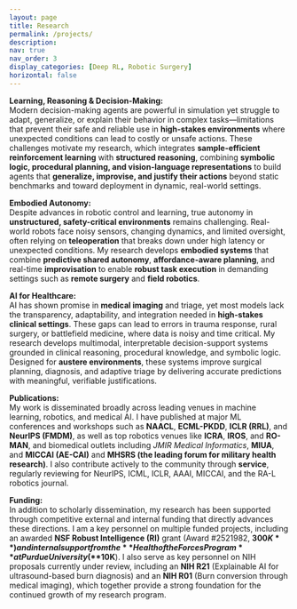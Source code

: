 ```yaml
---
layout: page
title: Research
permalink: /projects/
description: 
nav: true
nav_order: 3
display_categories: [Deep RL, Robotic Surgery]
horizontal: false
---
```


**Learning, Reasoning & Decision-Making:**  
Modern decision-making agents are powerful in simulation yet struggle to adapt, generalize, or explain their behavior in complex tasks—limitations that prevent their safe and reliable use in **high-stakes environments** where unexpected conditions can lead to costly or unsafe actions. These challenges motivate my research, which integrates **sample-efficient reinforcement learning** with **structured reasoning**, combining **symbolic logic, procedural planning, and vision-language representations** to build agents that **generalize, improvise, and justify their actions** beyond static benchmarks and toward deployment in dynamic, real-world settings.

**Embodied Autonomy:**  
Despite advances in robotic control and learning, true autonomy in **unstructured, safety-critical environments** remains challenging. Real-world robots face noisy sensors, changing dynamics, and limited oversight, often relying on **teleoperation** that breaks down under high latency or unexpected conditions. My research develops **embodied systems** that combine **predictive shared autonomy**, **affordance-aware planning**, and real-time **improvisation** to enable **robust task execution** in demanding settings such as **remote surgery** and **field robotics**.

**AI for Healthcare:**  
AI has shown promise in **medical imaging** and triage, yet most models lack the transparency, adaptability, and integration needed in **high-stakes clinical settings**. These gaps can lead to errors in trauma response, rural surgery, or battlefield medicine, where data is noisy and time critical. My research develops multimodal, interpretable decision-support systems grounded in clinical reasoning, procedural knowledge, and symbolic logic. Designed for **austere environments**, these systems improve surgical planning, diagnosis, and adaptive triage by delivering accurate predictions with meaningful, verifiable justifications.

**Publications:**  
My work is disseminated broadly across leading venues in machine learning, robotics, and medical AI. I have published at major ML conferences and workshops such as **NAACL**, **ECML-PKDD**, **ICLR (RRL)**, and **NeurIPS (FMDM)**, as well as top robotics venues like **ICRA**, **IROS**, and **RO-MAN**, and biomedical outlets including *JMIR Medical Informatics*, **MIUA**, and **MICCAI (AE-CAI)** and **MHSRS (the leading forum for military health research)**. I also contribute actively to the community through **service**, regularly reviewing for NeurIPS, ICML, ICLR, AAAI, MICCAI, and the RA-L robotics journal.

**Funding:**  
In addition to scholarly dissemination, my research has been supported through competitive external and internal funding that directly advances these directions. I am a key personnel on multiple funded projects, including an awarded **NSF Robust Intelligence (RI)** grant (Award #2521982, **$300K**) and internal support from the **Health of the Forces Program** at Purdue University (**$10K**). I also serve as key personnel on NIH proposals currently under review, including an **NIH R21** (Explainable AI for ultrasound-based burn diagnosis) and an **NIH R01** (Burn conversion through medical imaging), which together provide a strong foundation for the continued growth of my research program.
